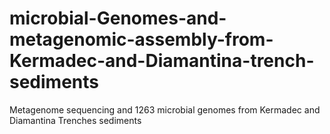 # microbial-Genomes-and-metagenomic-assembly-from-Kermadec-and-Diamantina-trench-sediments
Metagenome sequencing and 1263 microbial genomes from Kermadec and Diamantina Trenches sediments
